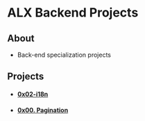 # ALX Backend Projects

## About
- Back-end specialization projects

## Projects
- #### [0x02-i18n](0x02-i18n)
- #### [0x00. Pagination](0x00-pagination)
